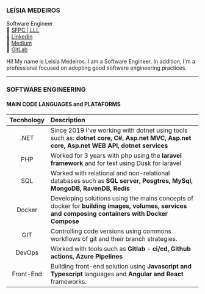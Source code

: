 ### LEÍSIA MEDEIROS
Software Engineer  
:link: [SFPC | LLL](https://www.credly.com/users/leisia-medeiros/badges)  
:link: [Linkedin](https://www.linkedin.com/in/leisiamedeiros/)  
:link: [Medium](https://medium.com/@leisiamedeiros)  
:link: [GitLab](https://gitlab.com/leisiamedeiros)  

Hi! My name is Leisia Medeiros. I am a Software Engineer. In addition, I'm a professional focused on adopting good software engineering practices.

---

### SOFTWARE ENGINEERING

#### MAIN CODE LANGUAGES and PLATAFORMS

| Tecnhology | Description |
| :---: | :----------- |
| .NET | Since 2019 I've working with dotnet using tools such as: **dotnet core, C#, Asp.net MVC, Asp.net core, Asp.net WEB API, dotnet services** |
| PHP | Worked for 3 years with php using the **laravel framework** and for test using Dusk for laravel |
| SQL | Worked with relational and non-relational databases such as **SQL server, Posgtres, MySql, MongoDB, RavenDB, Redis** |
| Docker | Developing solutions using the mains concepts of docker for **building images, volumes, services and composing containers with Docker Compose** |
| GIT | Controlling code versions using commons workflows of git and their branch strategies. 
| DevOps | Worked with tools such as **Gitlab - ci/cd, Github actions, Azure Pipelines** |
| Front-End | Building front-end solution using **Javascript and Typescript** languages and **Angular and React** frameworks. |
